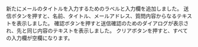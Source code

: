 新たにメールのタイトルを入力するためのラベルと入力欄を追加しました。
送信ボタンを押すと、名前、タイトル、メールアドレス、質問内容からなるテキストを表示しました。
確認ボタンを押すと送信確認のためのダイアログが表示され、先と同じ内容のテキストを表示しました。
クリアボタンを押すと、すべての入力欄が空欄になります。
